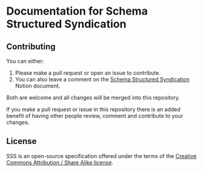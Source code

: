 # Documentation for Schema Structured Syndication

## Contributing
You can either:
1) Please make a pull request or open an issue to contribute.
2) You can also leave a comment on the [Schema Structured Syndication](https://www.notion.so/Schema-Structured-Syndication-822222222222) Notion document.

Both are welcome and all changes will be merged into this repository. 

If you make a pull request or issue in this repository there is an added benefit of having other people review, comment and contribute to your changes.

## License
SSS is an open-source specification offered under the terms of the [Creative Commons Attribution / Share Alike license](https://creativecommons.org/licenses/by-sa/4.0/).